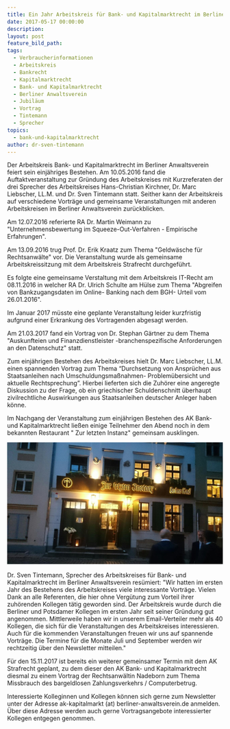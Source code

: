 ```yaml
---
title: Ein Jahr Arbeitskreis für Bank- und Kapitalmarktrecht im Berliner Anwaltsverein
date: 2017-05-17 00:00:00
description:
layout: post
feature_bild_path:
tags:
  - Verbraucherinformationen
  - Arbeitskreis
  - Bankrecht
  - Kapitalmarktrecht
  - Bank- und Kapitalmarktrecht
  - Berliner Anwaltsverein
  - Jubiläum
  - Vortrag
  - Tintemann
  - Sprecher
topics:
  - bank-und-kapitalmarktrecht
author: dr-sven-tintemann
---
```



Der Arbeitskreis Bank- und Kapitalmarktrecht im Berliner Anwaltsverein feiert sein einj&auml;hriges Bestehen. Am 10.05.2016 fand die Auftaktveranstaltung zur Gr&uuml;ndung des Arbeitskreises mit Kurzreferaten der drei Sprecher des Arbeitskreises Hans-Christian Kirchner, Dr. Marc Liebscher, LL.M. und Dr. Sven Tintemann statt. Seither kann der Arbeitskreis auf verschiedene Vortr&auml;ge und gemeinsame Veranstaltungen mit anderen Arbeitskreisen im Berliner Anwaltsverein zur&uuml;ckblicken.

Am 12.07.2016 referierte RA Dr. Martin Weimann zu "Unternehmensbewertung im Squeeze-Out-Verfahren - Empirische Erfahrungen".

Am 13.09.2016 trug Prof. Dr. Erik Kraatz zum Thema "Geldw&auml;sche f&uuml;r Rechtsanw&auml;lte" vor. Die Veranstaltung wurde als gemeinsame Arbeitskreissitzung mit dem Arbeitskreis Strafrecht durchgef&uuml;hrt.

Es folgte eine gemeinsame Verstaltung mit dem Arbeitskreis IT-Recht am&nbsp; 08.11.2016 in welcher RA Dr. Ulrich Schulte am H&uuml;lse zum Thema "Abgreifen von Bankzugangsdaten im Online- Banking nach dem BGH- Urteil vom 26.01.2016".

Im Januar 2017 m&uuml;sste eine geplante Veranstaltung leider kurzfristig aufgrund einer Erkrankung des Vortragenden abgesagt werden.

Am 21.03.2017 fand ein Vortrag von Dr. Stephan G&auml;rtner zu dem Thema "Auskunfteien und Finanzdienstleister -branchenspezifische Anforderungen an den Datenschutz" statt.

Zum einj&auml;hrigen Bestehen des Arbeitskreises hielt Dr. Marc Liebscher, LL.M. einen spannenden Vortrag zum Thema “Durchsetzung von Anspr&uuml;chen aus Staatsanleihen nach Umschuldungsma&szlig;nahmen- Problem&uuml;bersicht und aktuelle Rechtsprechung”. Hierbei lieferten sich die Zuh&ouml;rer eine angeregte Diskussion zu der Frage, ob ein griechischer Schuldenschnitt &uuml;berhaupt zivilrechtliche Auswirkungen aus Staatsanleihen deutscher Anleger haben k&ouml;nne.

Im Nachgang der Veranstaltung zum einj&auml;hrigen Bestehen des AK Bank- und Kapitalmarktrecht lie&szlig;en einige Teilnehmer den Abend noch in dem bekannten Restaurant " Zur letzten Instanz" gemeinsam ausklingen.

![Restaurant Zur letzten Instanz - Berlin Mitte](/uploads/versions/zur-letzten-instanz-2---x----1280-720x---.JPG)

Dr. Sven Tintemann, Sprecher des Arbeitskreises f&uuml;r Bank- und Kapitalmarktrecht im Berliner Anwaltsverein res&uuml;miert: "Wir hatten im ersten Jahr des Bestehens des Arbeitskreises viele interessante Vortr&auml;ge. Vielen Dank an alle Referenten, die hier ohne Verg&uuml;tung zum Vorteil ihrer zuh&ouml;renden Kollegen t&auml;tig geworden sind. Der Arbeitskreis wurde durch die Berliner und Potsdamer Kollegen im ersten Jahr seit seiner Gr&uuml;ndung gut angenommen. Mittlerweile haben wir in unserem Email-Verteiler mehr als 40 Kollegen, die sich f&uuml;r die Veranstaltungen des Arbeitskreises interessieren. Auch f&uuml;r die kommenden Veranstaltungen freuen wir uns auf spannende Vortr&auml;ge. Die Termine f&uuml;r die Monate Juli und September werden wir rechtzeitig &uuml;ber den Newsletter mitteilen."

F&uuml;r den 15.11.2017 ist bereits ein weiterer gemeinsamer Termin mit dem AK Strafrecht geplant, zu dem dieser den AK Bank- und Kapitalmarktrecht diesmal zu einem Vortrag der Rechtsanw&auml;ltin Nadeborn zum Thema Missbrauch des bargeldlosen Zahlungsverkehrs / Computerbetrug.

Interessierte Kolleginnen und Kollegen k&ouml;nnen sich gerne zum Newsletter unter der Adresse ak-kapitalmarkt (at) berliner-anwaltsverein.de anmelden. &Uuml;ber diese Adresse werden auch gerne Vortragsangebote interessierter Kollegen entgegen genommen.
